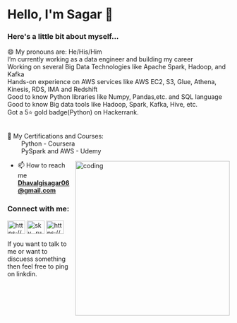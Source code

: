 <h1 align="left">Hello, I'm Sagar 👋 </h1>

<h3 align="left">Here's a little bit about myself...</h3>
😄 My pronouns are: He/His/Him</br>
 I’m currently working as a data engineer and building my career</br>
 Working on several Big Data Technologies like Apache Spark, Hadoop, and Kafka</br>
 Hands-on experience on AWS services like AWS EC2, S3, Glue, Athena, Kinesis, RDS, IMA and Redshift</br>
 Good to know Python libraries like Numpy, Pandas,etc. and SQL language</br>
 Good to know Big data tools like Hadoop, Spark, Kafka, Hive, etc.</br>
 Got a 5⭐ gold badge(Python) on Hackerrank.</br></br>
 
📝 My Certifications and Courses:</br>
&nbsp;&nbsp;&nbsp;&nbsp;&nbsp;&nbsp;&nbsp;&nbsp;Python - Coursera </br>
&nbsp;&nbsp;&nbsp;&nbsp;&nbsp;&nbsp;&nbsp;&nbsp;<a herf="https://www.udemy.com/certificate/UC-4b2f916e-6286-4d05-ae93-6b5a8320e0a3/" >PySpark and AWS - Udemy</a>
&nbsp;&nbsp;&nbsp;&nbsp;&nbsp;&nbsp;&nbsp;&nbsp;

<img align="right" alt="coding" width="350" src="https://user-images.githubusercontent.com/55389276/140866485-8fb1c876-9a8f-4d6a-98dc-08c4981eaf70.gif">


- 📫 How to reach me **Dhavalgisagar06@gmail.com**

<h3 align="left">Connect with me:</h3>
<p align="left">
<a href="https://www.linkedin.com/in/sagar-dhavalgi-44b18b199/" target="blank"><img align="center" src="https://raw.githubusercontent.com/rahuldkjain/github-profile-readme-generator/master/src/images/icons/Social/linked-in-alt.svg" alt="https://www.linkedin.com/in/sagar-dhavalgi-44b18b199" height="30" width="40" /></a>
<a href="https://instagram.com/sky._runner" target="blank"><img align="center" src="https://raw.githubusercontent.com/rahuldkjain/github-profile-readme-generator/master/src/images/icons/Social/instagram.svg" alt="sky._runner" height="30" width="40" /></a>
<a href="https://www.hackerrank.com/dhavalgisagar06" target="blank"><img align="center" src="https://raw.githubusercontent.com/rahuldkjain/github-profile-readme-generator/master/src/images/icons/Social/hackerrank.svg" alt="https://www.hackerrank.com/dhavalgisagar06" height="30" width="40" /></a>
</p>

If you want to talk to me or want to discuess something then feel free to ping on linkdin.
